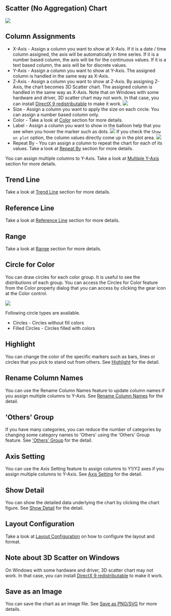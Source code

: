## Scatter (No Aggregation) Chart

![](images/scatter.png)


## Column Assignments

* X-Axis - Assign a column you want to show at X-Axis. If it is a date / time column assigned, the axis will be automatically in time series. If it is a number based column, the axis will be for the continuous values. If it is a text based column, the axis will be for discrete values. 
* Y-Axis - Assign a column you want to show at Y-Axis. The assigned column is handled in the same way as X-Axis.  
* Z-Axis - Assign a column you want to show at Z-Axis. By assigning Z-Axis, the chart becomes 3D Scatter chart. The assigned column is handled in the same way as X-Axis. Note that on Windows with some hardware and driver, 3D scatter chart may not work. In that case, you can install [DirectX 9 redistributable](http://www.microsoft.com/en-us/download/details.aspx?id=8109) to make it work. 
![](images/3d-scatter.png)
* Size - Assign a column you want to apply the size on each circle. You can assign a number based column only. 
* Color - Take a look at [Color](color.md) section for more details.
* Label - Assign a column you want to show in the balloon help that you see when you hover the marker such as dots. 
![](images/scatter-label.png)
If you check the `Show on plot` option, the column values directly come up in the plot area. 
![](images/scatter-label-on-plot.png)
* Repeat By - You can assign a column to repeat the chart for each of its values. Take a look at [Repeat By](small-multiple.md) section for more details.

You can assign multiple columns to Y-Axis. Take a look at [Multiple Y-Axis](multi-y.md) section for more details.

## Trend Line

Take a look at [Trend Line](trend-line.md) section for more details.


## Reference Line

Take a look at [Reference Line](reference-line.md) section for more details.



## Range

Take a look at [Range](range.md) section for more details.

## Circle for Color 

You can draw circles for each color group. It is useful to see the distributions of each group. You can access the Circles for Color feature from the Color property dialog that you can access by clicking the gear icon at the Color control. 

![](images/scatter-circles.png)

Following circle types are available.

* Circles - Circles without fill colors
* Filled Circles - Circles filled with colors


## Highlight 

You can change the color of the specific markers such as bars, lines or circles that you pick to stand out from others. See [Highlight](highlight.md) for the detail. 

## Rename Column Names

You can use the Rename Column Names feature to update column names if you assign multiple columns to Y-Axis. See [Rename Column Names](rename-column-names.md) for the detail.


## 'Others' Group

If you have many categories, you can reduce the number of categories by changing some category names to 'Others' using the 'Others' Group feature. See ['Others' Group](others-group.md) for the detail. 



## Axis Setting

You can use the Axis Setting feature to assign columns to Y1/Y2 axes if you assign multiple columns to Y-Axis. See [Axis Setting](dualy-setting.md) for the detail.

## Show Detail

You can show the detailed data underlying the chart by clicking the chart figure. See [Show Detail](show-detail.md) for the detail.



## Layout Configuration

Take a look at [Layout Configuration](layout.md) on how to configure the layout and format. 

## Note about 3D Scatter on Windows

On Windows with some hardware and driver, 3D scatter chart may not work. In that case, you can install [DirectX 9 redistributable](http://www.microsoft.com/en-us/download/details.aspx?id=8109) to make it work. 


## Save as an Image

You can save the chart as an image file. See [Save as PNG/SVG](save.md) for more details.
